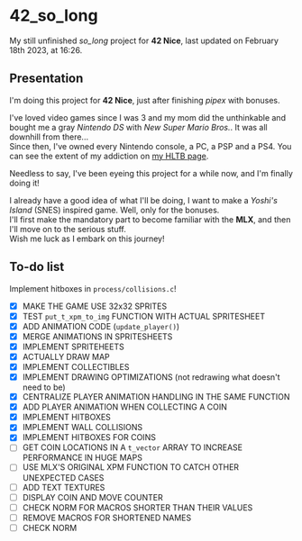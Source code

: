 # 42_so_long

My still unfinished *so_long* project for **42 Nice**, last updated on February 18th 2023, at 16:26.

## Presentation

I'm doing this project for **42 Nice**, just after finishing *pipex* with bonuses.

I've loved video games since I was 3 and my mom did the unthinkable and bought me a gray *Nintendo DS* with *New Super Mario Bros.*. It was all downhill from there...  
Since then, I've owned every Nintendo console, a PC, a PSP and a PS4. You can see the extent of my addiction on [my HLTB page].

[my HLTB page]: https://howlongtobeat.com/user/SCOUNDREL

Needless to say, I've been eyeing this project for a while now, and I'm finally doing it!

I already have a good idea of what I'll be doing, I want to make a *Yoshi's Island* (SNES) inspired game. Well, only for the bonuses.  
I'll first make the mandatory part to become familiar with the **MLX**, and then I'll move on to the serious stuff.  
Wish me luck as I embark on this journey!

## To-do list

Implement hitboxes in `process/collisions.c`!

- [x] MAKE THE GAME USE 32x32 SPRITES
- [x] TEST `put_t_xpm_to_img` FUNCTION WITH ACTUAL SPRITESHEET
- [x] ADD ANIMATION CODE (`update_player()`)
- [x] MERGE ANIMATIONS IN SPRITESHEETS
- [x] IMPLEMENT SPRITEHEETS
- [x] ACTUALLY DRAW MAP
- [x] IMPLEMENT COLLECTIBLES
- [x] IMPLEMENT DRAWING OPTIMIZATIONS (not redrawing what doesn't need to be)
- [x] CENTRALIZE PLAYER ANIMATION HANDLING IN THE SAME FUNCTION
- [x] ADD PLAYER ANIMATION WHEN COLLECTING A COIN
- [x] IMPLEMENT HITBOXES
- [x] IMPLEMENT WALL COLLISIONS
- [x] IMPLEMENT HITBOXES FOR COINS
- [ ] GET COIN LOCATIONS IN A `t_vector` ARRAY TO INCREASE PERFORMANCE IN HUGE MAPS
- [ ] USE MLX'S ORIGINAL XPM FUNCTION TO CATCH OTHER UNEXPECTED CASES
- [ ] ADD TEXT TEXTURES
- [ ] DISPLAY COIN AND MOVE COUNTER
- [ ] CHECK NORM FOR MACROS SHORTER THAN THEIR VALUES
- [ ] REMOVE MACROS FOR SHORTENED NAMES
- [ ] CHECK NORM
